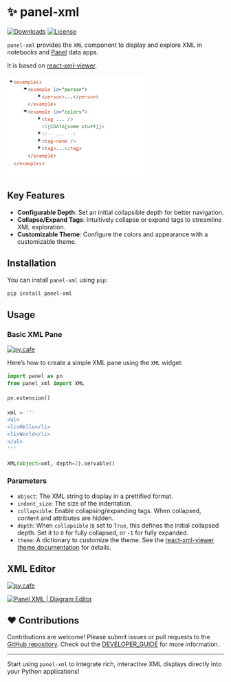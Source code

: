 # ✨ panel-xml

[![Downloads](https://pepy.tech/badge/panel-xml/month)](https://pepy.tech/project/panel-xml)
[![License](https://img.shields.io/badge/License-MIT%202.0-blue.svg)](https://opensource.org/licenses/MIT)

`panel-xml` provides the `XML` component to display and explore XML in notebooks and [Panel](https://panel.holoviz.org/) data apps.

It is based on [react-xml-viewer](https://github.com/alissonmbr/react-xml-viewer).

[![panel-xml](https://github.com/awesome-panel/panel-xml/blob/main/static/panel-xml.png?raw=true)](https://py.cafe/awesome.panel.org/panel-xml-editor)

## Key Features

- **Configurable Depth**: Set an initial collapsible depth for better navigation.
- **Collapse/Expand Tags**: Intuitively collapse or expand tags to streamline XML exploration.
- **Customizable Theme**: Configure the colors and appearance with a customizable theme.

## Installation

You can install `panel-xml` using `pip`:

```bash
pip install panel-xml
```

## Usage

### Basic XML Pane

[![py.cafe](https://py.cafe/badge.svg)](https://py.cafe/snippet/panel/v1#c=H4sIABCbGmcAA41SzUrDQBB-lTCXKsRoKyoE60ERPOjFgwpNkW13alY2u-tm-hNK393ZpLEWLS2BkJn55vvZ7BLGViKkoApnPUVOGNSRKCNnMjPxtmg674tCR2vI29NjxkNnElwQmlJZc3QcOgHTjzqdTmaup_qG31rdPKDW9vqUv5r61Xot2_q0htUbmWHeIzv6xDH1mSmOJDrK-73jpEQ_EyONQQVi8Pg1VR4LNFSy8dpf5tlQa5QxVLkQqm5xKZx7UTiHdCJ0iTGgVHRvAiek5KfccRXl1oSVykol8WR2lvQuky4va1HZKUG6hBn6kBbSHruwlp4tUy5bMc9VDONcaemRQYOfCYlRicTDuZKUQ9q9OIuhUOa1Kc-b6gHVR846oVSS1yZK4y2zcv47a0gog36HQoCejBosQ5wIvACr4Sr-62KHxc0eH1fiKtje3Yx__4CEFrQtc8Ax7I--jrIvdpv4_5z5mrV7dXGIJqHnttD7RFtcUA3PKq6Pn-_iYLj6BpCXmpVQAwAA)

Here’s how to create a simple XML pane using the `XML` widget:

```python
import panel as pn
from panel_xml import XML

pn.extension()

xml = '''
<ul>
<li>Hello</li>
<li>World</li>
</ul>
'''

XML(object=xml, depth=2).servable()
```

### Parameters

- `object`: The XML string to display in a prettified format.
- `indent_size`: The size of the indentation.
- `collapsible`: Enable collapsing/expanding tags. When collapsed, content and attributes are hidden.
- `depth`: When `collapsible` is set to `True`, this defines the initial collapsed depth. Set it to `0` for fully collapsed, or `-1` for fully expanded.
- `theme`: A dictionary to customize the theme. See the [react-xml-viewer theme documentation](https://github.com/alissonmbr/react-xml-viewer#theme-object) for details.

## XML Editor

[![py.cafe](https://py.cafe/badge.svg)](https://py.cafe/awesome.panel.org/panel-xml-editor)

[![Panel XML | Diagram Editor](https://github.com/awesome-panel/panel-xml/blob/main/static/panel-xml-editor.gif?raw=true)](https://py.cafe/awesome.panel.org/panel-xml-editor)

## ❤️ Contributions

Contributions are welcome! Please submit issues or pull requests to the [GitHub repository](https://github.com/awesome-panel/panel-xml). Check out the [DEVELOPER_GUIDE](DEVELOPER_GUIDE.md) for more information.

----

Start using `panel-xml` to integrate rich, interactive XML displays directly into your Python applications!
